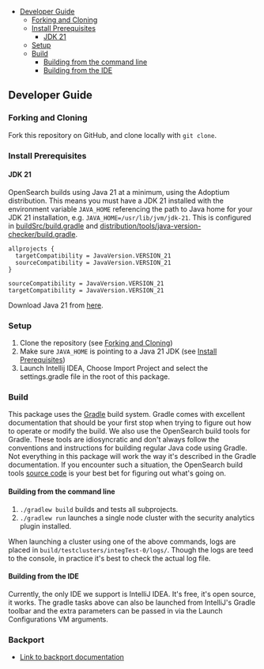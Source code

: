- [Developer Guide](#developer-guide)
  - [Forking and Cloning](#forking-and-cloning)
  - [Install Prerequisites](#install-prerequisites)
    - [JDK 21](#jdk-21)
  - [Setup](#setup)
  - [Build](#build)
    - [Building from the command line](#building-from-the-command-line)
    - [Building from the IDE](#building-from-the-ide)

## Developer Guide

### Forking and Cloning

Fork this repository on GitHub, and clone locally with `git clone`.

### Install Prerequisites

#### JDK 21

OpenSearch builds using Java 21 at a minimum, using the Adoptium distribution. This means you must have a JDK 21 installed with the environment variable `JAVA_HOME` referencing the path to Java home for your JDK 21 installation, e.g. `JAVA_HOME=/usr/lib/jvm/jdk-21`. This is configured in [buildSrc/build.gradle](buildSrc/build.gradle) and [distribution/tools/java-version-checker/build.gradle](distribution/tools/java-version-checker/build.gradle).

```
allprojects {
  targetCompatibility = JavaVersion.VERSION_21
  sourceCompatibility = JavaVersion.VERSION_21
}
```

```
sourceCompatibility = JavaVersion.VERSION_21
targetCompatibility = JavaVersion.VERSION_21
```

Download Java 21 from [here](https://adoptium.net/releases.html?variant=openjdk21).

### Setup

1. Clone the repository (see [Forking and Cloning](#forking-and-cloning))
2. Make sure `JAVA_HOME` is pointing to a Java 21 JDK (see [Install Prerequisites](#install-prerequisites))
3. Launch Intellij IDEA, Choose Import Project and select the settings.gradle file in the root of this package.

### Build

This package uses the [Gradle](https://docs.gradle.org/current/userguide/userguide.html) build system. Gradle comes with excellent documentation that should be your first stop when trying to figure out how to operate or modify the build. We also use the OpenSearch build tools for Gradle. These tools are idiosyncratic and don't always follow the conventions and instructions for building regular Java code using Gradle. Not everything in this package will work the way it's described in the Gradle documentation. If you encounter such a situation, the OpenSearch build tools [source code](https://github.com/opensearch-project/OpenSearch/tree/main/buildSrc/src/main/groovy/org/opensearch/gradle) is your best bet for figuring out what's going on.

#### Building from the command line

1. `./gradlew build` builds and tests all subprojects.
2. `./gradlew run` launches a single node cluster with the security analytics plugin installed.

When launching a cluster using one of the above commands, logs are placed in `build/testclusters/integTest-0/logs/`. Though the logs are teed to the console, in practice it's best to check the actual log file.

#### Building from the IDE

Currently, the only IDE we support is IntelliJ IDEA.  It's free, it's open source, it works. The gradle tasks above can also be launched from IntelliJ's Gradle toolbar and the extra parameters can be passed in via the Launch Configurations VM arguments.

### Backport

- [Link to backport documentation](https://github.com/opensearch-project/opensearch-plugins/blob/main/BACKPORT.md)
